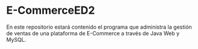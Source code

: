 # E-CommerceED2
En este repositorio estará contenido el programa que administra la gestión de ventas de una plataforma de E-Commerce a través de Java Web y MySQL.
